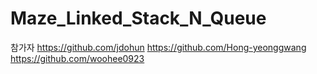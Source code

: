 # Maze_Linked_Stack_N_Queue

참가자
https://github.com/jdohun
https://github.com/Hong-yeonggwang
https://github.com/woohee0923
